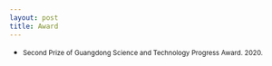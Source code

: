 ```yaml
---
layout: post
title: Award
---
```

<ul>
<li><span style="font-size: 100%;"><small>Second Prize of Guangdong Science and Technology Progress Award. 2020.</small></span></li>
</ul>